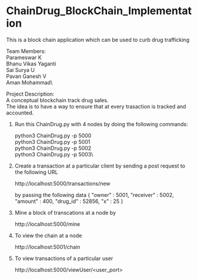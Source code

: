 # ChainDrug_BlockChain_Implementation
This is a block chain application which can be used to curb drug trafficking

Team Members:\
	Parameswar K\
	Bhanu Vikas Yaganti\
	Sai Surya U\
	Pavan Ganesh V\
	Aman Mohammad\

Project Description:\
	A conceptual blockchain track drug sales.\
	The idea is to have a way to ensure that at every trasaction is tracked and accounted.



1. Run this ChainDrug.py with 4 nodes by doing the following commands:
	
	python3 ChainDrug.py -p 5000\
	python3 ChainDrug.py -p 5001\
	python3 ChainDrug.py -p 5002\
	python3 ChainDrug.py -p 5003\


2. Create a transaction at a particular client by sending a post request to the following URL
	
	http://localhost:5000/transactions/new

	by passing the following data
	{
		"owner" : 5001,
		"receiver" : 5002,
		"amount" : 400,
		"drug_id" : 52856,
		"x" : 25
	}


3. Mine a block of transcations at a node by
	
	http://localhost:5000/mine


4. To view the chain at a node 
	
	http://localhost:5001/chain


5. To view transactions of a particular user
	
	http://localhost:5000/viewUser/<user_port>
